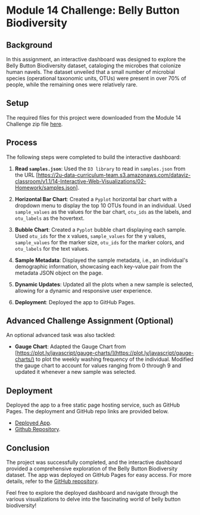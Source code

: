 # Module 14 Challenge: Belly Button Biodiversity

## Background

In this assignment, an interactive dashboard was designed to explore the Belly Button Biodiversity dataset, cataloging the microbes that colonize human navels. The dataset unveiled that a small number of microbial species (operational taxonomic units, OTUs) were present in over 70% of people, while the remaining ones were relatively rare.

## Setup

The required files for this project were downloaded from the Module 14 Challenge zip file [here](https://static.bc-edx.com/data/dl-1-2/m14/lms/starter/Starter_Code.zip).

## Process

The following steps were completed to build the interactive dashboard:

1. **Read `samples.json`**: Used the `D3 library` to read in `samples.json` from the URL [https://2u-data-curriculum-team.s3.amazonaws.com/dataviz-classroom/v1.1/14-Interactive-Web-Visualizations/02-Homework/samples.json].

2. **Horizontal Bar Chart**: Created a `Pyplot` horizontal bar chart with a dropdown menu to display the top 10 OTUs found in an individual. Used `sample_values` as the values for the bar chart, `otu_ids` as the labels, and `otu_labels` as the hovertext.

3. **Bubble Chart**: Created a `Pyplot` bubble chart displaying each sample. Used `otu_ids` for the x values, `sample_values` for the y values, `sample_values` for the marker size, `otu_ids` for the marker colors, and `otu_labels` for the text values.

4. **Sample Metadata**: Displayed the sample metadata, i.e., an individual's demographic information, showcasing each key-value pair from the metadata JSON object on the page.

5. **Dynamic Updates**: Updated all the plots when a new sample is selected, allowing for a dynamic and responsive user experience.

6. **Deployment**: Deployed the app to GitHub Pages.

## Advanced Challenge Assignment (Optional)

An optional advanced task was also tackled:

- **Gauge Chart**: Adapted the Gauge Chart from [https://plot.ly/javascript/gauge-charts/](https://plot.ly/javascript/gauge-charts/) to plot the weekly washing frequency of the individual. Modified the gauge chart to account for values ranging from 0 through 9 and updated it whenever a new sample was selected.

## Deployment

Deployed the app to a free static page hosting service, such as GitHub Pages. The deployment and GitHub repo links are provided below.
- [Deployed App](https://imnana18.github.io/belly-button-challenge/).
- [Github Repository](https://github.com/imnana18/belly-button-challenge). 

## Conclusion

The project was successfully completed, and the interactive dashboard provided a comprehensive exploration of the Belly Button Biodiversity dataset. The app was deployed on GitHub Pages for easy access. For more details, refer to the [GitHub repository](https://github.com/imnana18/belly-button-challenge).

Feel free to explore the deployed dashboard and navigate through the various visualizations to delve into the fascinating world of belly button biodiversity!
